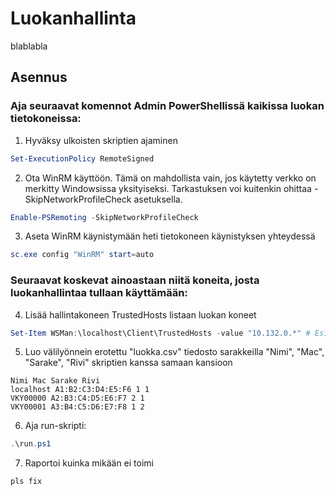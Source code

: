 # Luokanhallinta

blablabla

## Asennus

### Aja seuraavat komennot Admin PowerShellissä kaikissa luokan tietokoneissa:

1. Hyväksy ulkoisten skriptien ajaminen
```PowerShell
Set-ExecutionPolicy RemoteSigned
```

2. Ota WinRM käyttöön. Tämä on mahdollista vain, jos käytetty verkko on merkitty Windowsissa yksityiseksi. Tarkastuksen voi kuitenkin ohittaa -SkipNetworkProfileCheck asetuksella.
```PowerShell
Enable-PSRemoting -SkipNetworkProfileCheck
```

3. Aseta WinRM käynistymään heti tietokoneen käynistyksen yhteydessä
```PowerShell
sc.exe config "WinRM" start=auto
```

### Seuraavat koskevat ainoastaan niitä koneita, josta luokanhallintaa tullaan käyttämään:

4. Lisää hallintakoneen TrustedHosts listaan luokan koneet
```PowerShell
Set-Item WSMan:\localhost\Client\TrustedHosts -value "10.132.0.*" # Esim.
```

5. Luo välilyönnein erotettu "luokka.csv" tiedosto sarakkeilla "Nimi", "Mac", "Sarake", "Rivi" skriptien kanssa samaan kansioon
```
Nimi Mac Sarake Rivi
localhost A1:B2:C3:D4:E5:F6 1 1
VKY00000 A2:B3:C4:D5:E6:F7 2 1
VKY00001 A3:B4:C5:D6:E7:F8 1 2
```

6. Aja run-skripti:
```PowerShell
.\run.ps1
```

7. Raportoi kuinka mikään ei toimi
```
pls fix
```
